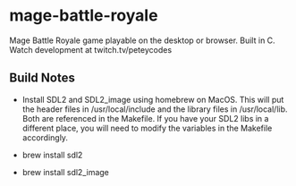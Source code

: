 # mage-battle-royale
Mage Battle Royale game playable on the desktop or browser. Built in C. Watch development at twitch.tv/peteycodes

## Build Notes
- Install SDL2 and SDL2_image using homebrew on MacOS. This will put the header files in /usr/local/include and the library files in /usr/local/lib. Both are referenced in the Makefile. If you have your SDL2 libs in a different place, you will need to modify the variables in the Makefile accordingly.

- brew install sdl2
- brew install sdl2_image

